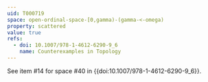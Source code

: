 ```yaml
---
uid: T000719
space: open-ordinal-space-[0,gamma)-(gamma-<-omega)
property: scattered
value: true
refs:
  - doi: 10.1007/978-1-4612-6290-9_6
    name: Counterexamples in Topology
---
```

See item #14 for space #40 in {{doi:10.1007/978-1-4612-6290-9_6}}.
